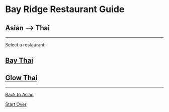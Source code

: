 # Bay Ridge Restaurant Guide
## Asian --> Thai
---
Select a restaurant:
## [Bay Thai](http://www.brooklynbaythai.com/)
## [Glow Thai](http://glowthai.com/)
---
[Back to Asian](..)  

[Start Over](../home.md)